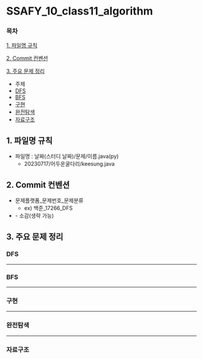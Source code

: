 # SSAFY_10_class11_algorithm

### 목차

[1. 파일명 규칙](#1-파일명-규칙)

[2. Commit 컨벤션](#2-Commit-컨벤션)

[3. 주요 문제 정리](#3-주요-문제-정리)
* 주제
 * [DFS](#DFS)
 * [BFS](#BFS)
 * [구현](#구현)
 * [완전탐색](#완전탐색)
 * [자료구조](#자료구조)

## 1. 파일명 규칙
* 파일명 : 날짜(스터디 날짜)/문제/이름.java(py)
  * 20230717/어두운굴다리/keesung.java
  
## 2. Commit 컨벤션
* 문제플랫폼_문제번호_문제분류
  * ex) 백준_17266_DFS
* \- 소감(생략 가능)
  
## 3. 주요 문제 정리
### DFS
---
### BFS
---
### 구현
---
### 완전탐색
---
### 자료구조
